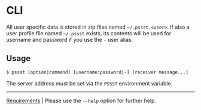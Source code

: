CLI
===
All user specific data is stored in zip files named `~/.pssst.<user>`.
If also a user profile file named `~/.pssst` exists, its contents will
be used for username and password if you use the `-` user alias.

Usage
-----
```
$ pssst [option|command] [username:password|-] [receiver message...]
```

The server address must be set via the `PSSST` environment variable.

----
[Requirements](pssst.pip) | 
Please use the `--help` option for further help.
